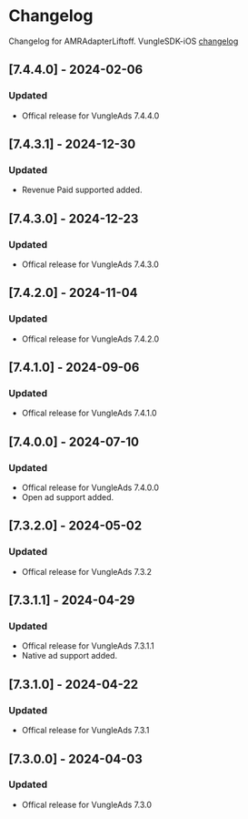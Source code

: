 # Changelog

Changelog for AMRAdapterLiftoff. 
VungleSDK-iOS [changelog](https://support.vungle.com/hc/en-us/articles/360002925791-Integrate-Vungle-SDK-for-iOS)

## [7.4.4.0] - 2024-02-06
### Updated
- Offical release for VungleAds 7.4.4.0

## [7.4.3.1] - 2024-12-30
### Updated
- Revenue Paid supported added.

## [7.4.3.0] - 2024-12-23
### Updated
- Offical release for VungleAds 7.4.3.0

## [7.4.2.0] - 2024-11-04
### Updated
- Offical release for VungleAds 7.4.2.0

## [7.4.1.0] - 2024-09-06
### Updated
- Offical release for VungleAds 7.4.1.0

## [7.4.0.0] - 2024-07-10
### Updated
- Offical release for VungleAds 7.4.0.0
- Open ad support added.

## [7.3.2.0] - 2024-05-02
### Updated
- Offical release for VungleAds 7.3.2

## [7.3.1.1] - 2024-04-29
### Updated
- Offical release for VungleAds 7.3.1.1
- Native ad support added.

## [7.3.1.0] - 2024-04-22
### Updated
- Offical release for VungleAds 7.3.1

## [7.3.0.0] - 2024-04-03
### Updated
- Offical release for VungleAds 7.3.0
